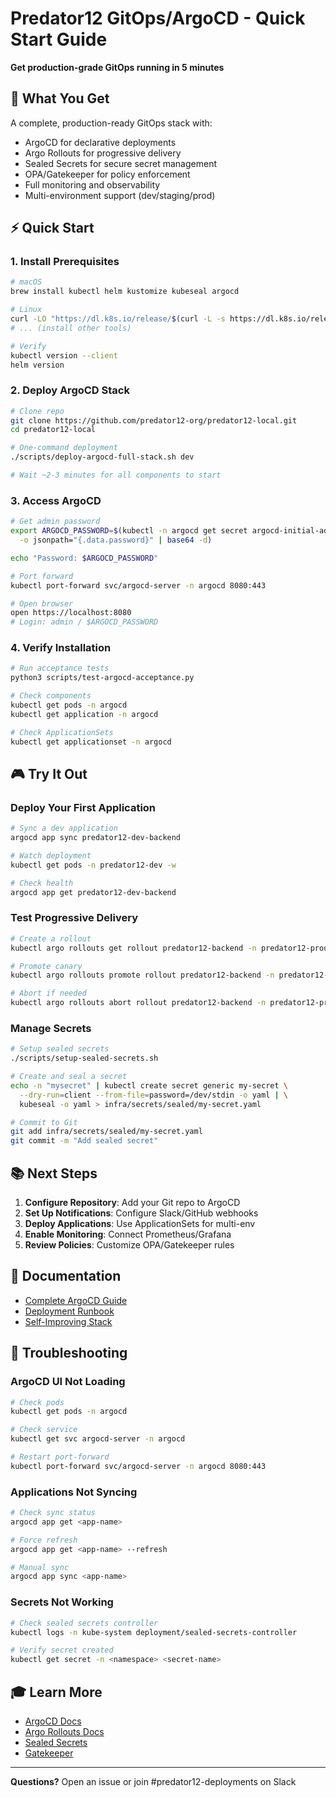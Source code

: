 # Predator12 GitOps/ArgoCD - Quick Start Guide

**Get production-grade GitOps running in 5 minutes**

## 🎯 What You Get

A complete, production-ready GitOps stack with:
- ArgoCD for declarative deployments
- Argo Rollouts for progressive delivery
- Sealed Secrets for secure secret management
- OPA/Gatekeeper for policy enforcement
- Full monitoring and observability
- Multi-environment support (dev/staging/prod)

## ⚡ Quick Start

### 1. Install Prerequisites

```bash
# macOS
brew install kubectl helm kustomize kubeseal argocd

# Linux
curl -LO "https://dl.k8s.io/release/$(curl -L -s https://dl.k8s.io/release/stable.txt)/bin/linux/amd64/kubectl"
# ... (install other tools)

# Verify
kubectl version --client
helm version
```

### 2. Deploy ArgoCD Stack

```bash
# Clone repo
git clone https://github.com/predator12-org/predator12-local.git
cd predator12-local

# One-command deployment
./scripts/deploy-argocd-full-stack.sh dev

# Wait ~2-3 minutes for all components to start
```

### 3. Access ArgoCD

```bash
# Get admin password
export ARGOCD_PASSWORD=$(kubectl -n argocd get secret argocd-initial-admin-secret \
  -o jsonpath="{.data.password}" | base64 -d)

echo "Password: $ARGOCD_PASSWORD"

# Port forward
kubectl port-forward svc/argocd-server -n argocd 8080:443

# Open browser
open https://localhost:8080
# Login: admin / $ARGOCD_PASSWORD
```

### 4. Verify Installation

```bash
# Run acceptance tests
python3 scripts/test-argocd-acceptance.py

# Check components
kubectl get pods -n argocd
kubectl get application -n argocd

# Check ApplicationSets
kubectl get applicationset -n argocd
```

## 🎮 Try It Out

### Deploy Your First Application

```bash
# Sync a dev application
argocd app sync predator12-dev-backend

# Watch deployment
kubectl get pods -n predator12-dev -w

# Check health
argocd app get predator12-dev-backend
```

### Test Progressive Delivery

```bash
# Create a rollout
kubectl argo rollouts get rollout predator12-backend -n predator12-prod

# Promote canary
kubectl argo rollouts promote rollout predator12-backend -n predator12-prod

# Abort if needed
kubectl argo rollouts abort rollout predator12-backend -n predator12-prod
```

### Manage Secrets

```bash
# Setup sealed secrets
./scripts/setup-sealed-secrets.sh

# Create and seal a secret
echo -n "mysecret" | kubectl create secret generic my-secret \
  --dry-run=client --from-file=password=/dev/stdin -o yaml | \
  kubeseal -o yaml > infra/secrets/sealed/my-secret.yaml

# Commit to Git
git add infra/secrets/sealed/my-secret.yaml
git commit -m "Add sealed secret"
```

## 📚 Next Steps

1. **Configure Repository**: Add your Git repo to ArgoCD
2. **Set Up Notifications**: Configure Slack/GitHub webhooks
3. **Deploy Applications**: Use ApplicationSets for multi-env
4. **Enable Monitoring**: Connect Prometheus/Grafana
5. **Review Policies**: Customize OPA/Gatekeeper rules

## 📖 Documentation

- [Complete ArgoCD Guide](docs/ARGOCD_COMPLETE_GUIDE.md)
- [Deployment Runbook](docs/RUNBOOK_deployment.md)
- [Self-Improving Stack](docs/SELF_IMPROVING_STACK.md)

## 🔧 Troubleshooting

### ArgoCD UI Not Loading

```bash
# Check pods
kubectl get pods -n argocd

# Check service
kubectl get svc argocd-server -n argocd

# Restart port-forward
kubectl port-forward svc/argocd-server -n argocd 8080:443
```

### Applications Not Syncing

```bash
# Check sync status
argocd app get <app-name>

# Force refresh
argocd app get <app-name> --refresh

# Manual sync
argocd app sync <app-name>
```

### Secrets Not Working

```bash
# Check sealed secrets controller
kubectl logs -n kube-system deployment/sealed-secrets-controller

# Verify secret created
kubectl get secret -n <namespace> <secret-name>
```

## 🎓 Learn More

- [ArgoCD Docs](https://argo-cd.readthedocs.io/)
- [Argo Rollouts Docs](https://argoproj.github.io/argo-rollouts/)
- [Sealed Secrets](https://github.com/bitnami-labs/sealed-secrets)
- [Gatekeeper](https://open-policy-agent.github.io/gatekeeper/)

---

**Questions?** Open an issue or join #predator12-deployments on Slack
